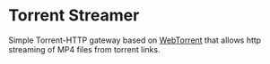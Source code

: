 # Torrent Streamer

Simple Torrent-HTTP gateway based on [WebTorrent](https://webtorrent.io) that allows http streaming of MP4 files from torrent links.
